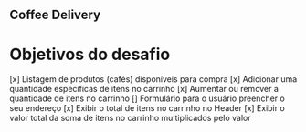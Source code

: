 ## Coffee Delivery

# Objetivos do desafio

[x] Listagem de produtos (cafés) disponíveis para compra
[x] Adicionar uma quantidade específicas de itens no carrinho
[x] Aumentar ou remover a quantidade de itens no carrinho
[] Formulário para o usuário preencher o seu endereço
[x] Exibir o total de itens no carrinho no Header
[x] Exibir o valor total da soma de itens no carrinho multiplicados pelo valor
